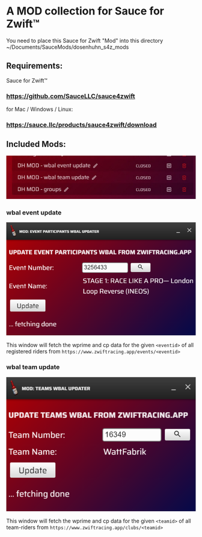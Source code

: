 A MOD collection for Sauce for Zwift™
===========

You need to place this Sauce for Zwift "Mod" into this directory ~/Documents/SauceMods/dosenhuhn_s4z_mods


Requirements:
--------
Sauce for Zwift™ 
### https://github.com/SauceLLC/sauce4zwift
for Mac / Windows / Linux:
### https://sauce.llc/products/sauce4zwift/download

Included Mods:
--------
<img src="assets/images/DH_Mods_Overview.png"/>

### wbal event update
<img src="assets/images/event_update_wbal.PNG"/>

This window will fetch the wprime and cp data for the given `<eventid>` of all registered riders from `https://www.zwiftracing.app/events/<eventid>`

### wbal team update
<img src="assets/images/team_update_wbal.PNG"/>

This window will fetch the wprime and cp data for the given `<teamid>` of all team-riders from `https://www.zwiftracing.app/clubs/<teamid>`

